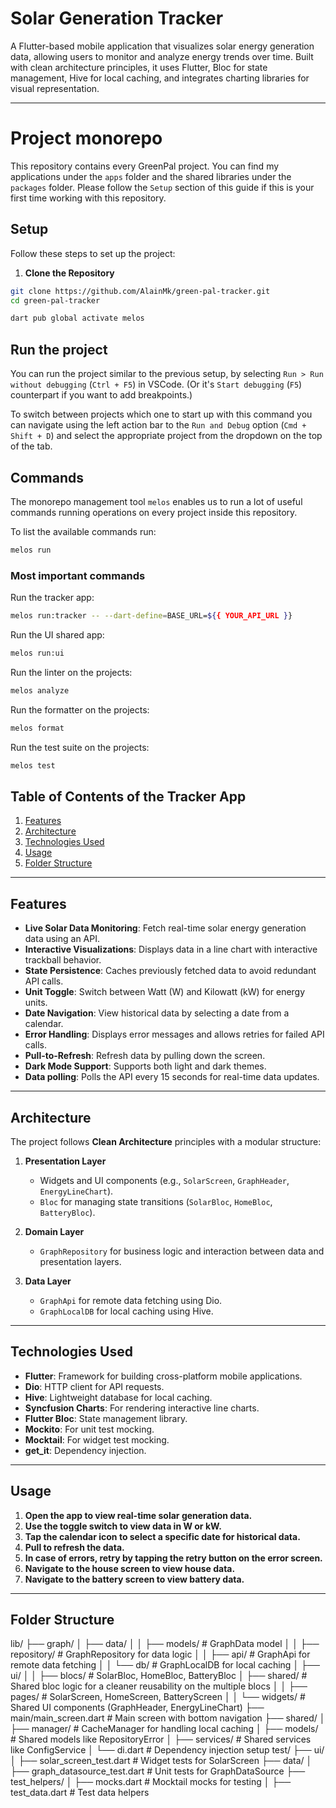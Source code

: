# **Solar Generation Tracker**

A Flutter-based mobile application that visualizes solar energy generation data, allowing users to monitor and analyze energy trends over time. Built with clean architecture principles, it uses Flutter, Bloc for state management, Hive for local caching, and integrates charting libraries for visual representation.

---

# Project monorepo

This repository contains every GreenPal project. You can find my applications under the `apps` folder and the shared libraries under the `packages` folder. Please follow the `Setup` section of this guide if this is your first time working with this repository.

## **Setup**

Follow these steps to set up the project:

1. **Clone the Repository**
```bash
git clone https://github.com/AlainMk/green-pal-tracker.git
cd green-pal-tracker
```

```bash
dart pub global activate melos
```

## Run the project

You can run the project similar to the previous setup, by selecting `Run > Run without debugging` (`Ctrl + F5`) in VSCode. (Or it's `Start debugging` (`F5`) counterpart if you want to add breakpoints.)

To switch between projects which one to start up with this command you can navigate using the left action bar to the `Run and Debug` option (`Cmd + Shift + D`) and select the appropriate project from the dropdown on the top of the tab.

## Commands

The monorepo management tool `melos` enables us to run a lot of useful commands running operations on every project inside this repository.

To list the available commands run:
```bash
melos run
```
### Most important commands

Run the tracker app:
```bash 
melos run:tracker -- --dart-define=BASE_URL=${{ YOUR_API_URL }}
```

Run the UI shared app:
```bash
melos run:ui
```

Run the linter on the projects:
```bash
melos analyze
```

Run the formatter on the projects:
```bash
melos format
```

Run the test suite on the projects:
```bash
melos test
```

## **Table of Contents of the Tracker App**
1. [Features](#features)
2. [Architecture](#architecture)
3. [Technologies Used](#technologies-used)
4. [Usage](#usage)
5. [Folder Structure](#folder-structure)

---

## **Features**
- **Live Solar Data Monitoring**: Fetch real-time solar energy generation data using an API.
- **Interactive Visualizations**: Displays data in a line chart with interactive trackball behavior.
- **State Persistence**: Caches previously fetched data to avoid redundant API calls.
- **Unit Toggle**: Switch between Watt (W) and Kilowatt (kW) for energy units.
- **Date Navigation**: View historical data by selecting a date from a calendar.
- **Error Handling**: Displays error messages and allows retries for failed API calls.
- **Pull-to-Refresh**: Refresh data by pulling down the screen.
- **Dark Mode Support**: Supports both light and dark themes.
- **Data polling**: Polls the API every 15 seconds for real-time data updates.

---

## **Architecture**
The project follows **Clean Architecture** principles with a modular structure:

1. **Presentation Layer**
    - Widgets and UI components (e.g., `SolarScreen`, `GraphHeader`, `EnergyLineChart`).
    - `Bloc` for managing state transitions (`SolarBloc`, `HomeBloc`, `BatteryBloc`).

2. **Domain Layer**
    - `GraphRepository` for business logic and interaction between data and presentation layers.

3. **Data Layer**
    - `GraphApi` for remote data fetching using Dio.
    - `GraphLocalDB` for local caching using Hive.

---

## **Technologies Used**
- **Flutter**: Framework for building cross-platform mobile applications.
- **Dio**: HTTP client for API requests.
- **Hive**: Lightweight database for local caching.
- **Syncfusion Charts**: For rendering interactive line charts.
- **Flutter Bloc**: State management library.
- **Mockito**: For unit test mocking.
- **Mocktail**: For widget test mocking.
- **get_it**: Dependency injection.

---

## **Usage**
1. **Open the app to view real-time solar generation data.**
2. **Use the toggle switch to view data in W or kW.**
3. **Tap the calendar icon to select a specific date for historical data.**
4. **Pull to refresh the data.**
5. **In case of errors, retry by tapping the retry button on the error screen.**
6. **Navigate to the house screen to view house data.**
7. **Navigate to the battery screen to view battery data.**

---

## **Folder Structure**
lib/
├── graph/
│   ├── data/
│   │   ├── models/                # GraphData model
│   │   ├── repository/            # GraphRepository for data logic
│   │   ├── api/                   # GraphApi for remote data fetching
│   │   └── db/                    # GraphLocalDB for local caching 
│   ├── ui/
│   │   ├── blocs/                 # SolarBloc, HomeBloc, BatteryBloc
│           ├── shared/            # Shared bloc logic for a cleaner reusability on the multiple blocs
│   │   ├── pages/                 # SolarScreen, HomeScreen, BatteryScreen
│   │   └── widgets/               # Shared UI components (GraphHeader, EnergyLineChart)
├── main/main_screen.dart          # Main screen with bottom navigation
├── shared/
│   ├── manager/                   # CacheManager for handling local caching
│   ├── models/                    # Shared models like RepositoryError
│   ├── services/                  # Shared services like ConfigService
│   └── di.dart                    # Dependency injection setup
test/
├── ui/
│   ├── solar_screen_test.dart     # Widget tests for SolarScreen
├── data/
│   ├── graph_datasource_test.dart # Unit tests for GraphDataSource
├── test_helpers/
│   ├── mocks.dart                 # Mocktail mocks for testing
│   ├── test_data.dart             # Test data helpers
